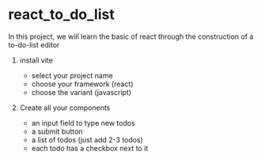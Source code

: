 # react_to_do_list

In this project, we will learn the basic of react through the construction of a to-do-list editor

1. install vite

    - select your project name
    - choose your framework (react)
    - choose the variant (javascript)

2. Create all your components

    - an input field to type new todos
    - a submit button
    - a list of todos (just add 2-3 todos)
    - each todo has a checkbox next to it